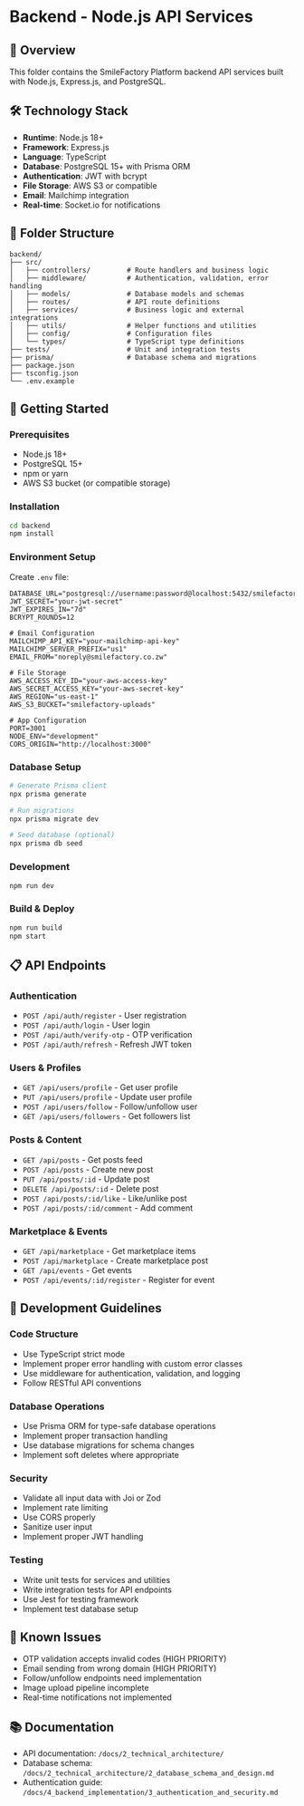 # Backend - Node.js API Services

## 🎯 **Overview**
This folder contains the SmileFactory Platform backend API services built with Node.js, Express.js, and PostgreSQL.

## 🛠️ **Technology Stack**
- **Runtime**: Node.js 18+
- **Framework**: Express.js
- **Language**: TypeScript
- **Database**: PostgreSQL 15+ with Prisma ORM
- **Authentication**: JWT with bcrypt
- **File Storage**: AWS S3 or compatible
- **Email**: Mailchimp integration
- **Real-time**: Socket.io for notifications

## 📁 **Folder Structure**
```
backend/
├── src/
│   ├── controllers/         # Route handlers and business logic
│   ├── middleware/          # Authentication, validation, error handling
│   ├── models/              # Database models and schemas
│   ├── routes/              # API route definitions
│   ├── services/            # Business logic and external integrations
│   ├── utils/               # Helper functions and utilities
│   ├── config/              # Configuration files
│   └── types/               # TypeScript type definitions
├── tests/                   # Unit and integration tests
├── prisma/                  # Database schema and migrations
├── package.json
├── tsconfig.json
└── .env.example
```

## 🚀 **Getting Started**

### Prerequisites
- Node.js 18+
- PostgreSQL 15+
- npm or yarn
- AWS S3 bucket (or compatible storage)

### Installation
```bash
cd backend
npm install
```

### Environment Setup
Create `.env` file:
```env
DATABASE_URL="postgresql://username:password@localhost:5432/smilefactory"
JWT_SECRET="your-jwt-secret"
JWT_EXPIRES_IN="7d"
BCRYPT_ROUNDS=12

# Email Configuration
MAILCHIMP_API_KEY="your-mailchimp-api-key"
MAILCHIMP_SERVER_PREFIX="us1"
EMAIL_FROM="noreply@smilefactory.co.zw"

# File Storage
AWS_ACCESS_KEY_ID="your-aws-access-key"
AWS_SECRET_ACCESS_KEY="your-aws-secret-key"
AWS_REGION="us-east-1"
AWS_S3_BUCKET="smilefactory-uploads"

# App Configuration
PORT=3001
NODE_ENV="development"
CORS_ORIGIN="http://localhost:3000"
```

### Database Setup
```bash
# Generate Prisma client
npx prisma generate

# Run migrations
npx prisma migrate dev

# Seed database (optional)
npx prisma db seed
```

### Development
```bash
npm run dev
```

### Build & Deploy
```bash
npm run build
npm start
```

## 📋 **API Endpoints**

### Authentication
- `POST /api/auth/register` - User registration
- `POST /api/auth/login` - User login
- `POST /api/auth/verify-otp` - OTP verification
- `POST /api/auth/refresh` - Refresh JWT token

### Users & Profiles
- `GET /api/users/profile` - Get user profile
- `PUT /api/users/profile` - Update user profile
- `POST /api/users/follow` - Follow/unfollow user
- `GET /api/users/followers` - Get followers list

### Posts & Content
- `GET /api/posts` - Get posts feed
- `POST /api/posts` - Create new post
- `PUT /api/posts/:id` - Update post
- `DELETE /api/posts/:id` - Delete post
- `POST /api/posts/:id/like` - Like/unlike post
- `POST /api/posts/:id/comment` - Add comment

### Marketplace & Events
- `GET /api/marketplace` - Get marketplace items
- `POST /api/marketplace` - Create marketplace post
- `GET /api/events` - Get events
- `POST /api/events/:id/register` - Register for event

## 🔧 **Development Guidelines**

### Code Structure
- Use TypeScript strict mode
- Implement proper error handling with custom error classes
- Use middleware for authentication, validation, and logging
- Follow RESTful API conventions

### Database Operations
- Use Prisma ORM for type-safe database operations
- Implement proper transaction handling
- Use database migrations for schema changes
- Implement soft deletes where appropriate

### Security
- Validate all input data with Joi or Zod
- Implement rate limiting
- Use CORS properly
- Sanitize user input
- Implement proper JWT handling

### Testing
- Write unit tests for services and utilities
- Write integration tests for API endpoints
- Use Jest for testing framework
- Implement test database setup

## 🐛 **Known Issues**
- OTP validation accepts invalid codes (HIGH PRIORITY)
- Email sending from wrong domain (HIGH PRIORITY)
- Follow/unfollow endpoints need implementation
- Image upload pipeline incomplete
- Real-time notifications not implemented

## 📚 **Documentation**
- API documentation: `/docs/2_technical_architecture/`
- Database schema: `/docs/2_technical_architecture/2_database_schema_and_design.md`
- Authentication guide: `/docs/4_backend_implementation/3_authentication_and_security.md`
